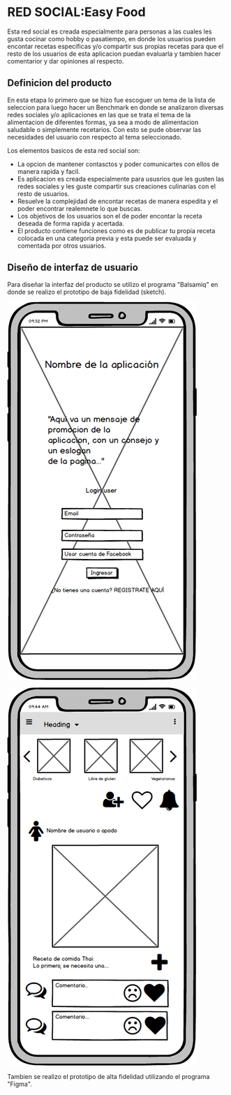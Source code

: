 # RED SOCIAL:Easy Food

Esta red social es creada especialmente para personas a las cuales les gusta cocinar como hobby o pasatiempo, en donde los usuarios pueden encontar recetas especificas y/o compartir sus propias recetas para que el resto de los usuarios de esta aplicacion puedan evaluarla y tambien hacer comentarior y dar opiniones al respecto.

## Definicion del producto

En esta etapa lo primero que se hizo fue escoguer un tema de la lista de seleccion para luego hacer un Benchmark en donde se analizaron diversas redes sociales y/o aplicaciones en las que se trata el tema de la alimentacion de diferentes formas, ya sea a modo de alimentacion saludable o simplemente recetarios. Con esto se pude observar las necesidades del usuario con respecto al tema seleccionado.

Los elementos basicos de esta red social son:
* La opcion de mantener contasctos y poder comunicartes con ellos de manera rapida y facil.
* Es aplicacion es creada especialmente para ususrios que les gusten las redes sociales y les guste compartir sus creaciones culinarias con el resto de usuarios.
* Resuelve la complejidad de encontar recetas de manera espedita y el poder encontrar realemnete lo que buscas.
* Los objetivos de los usuarios son el de poder encontar la receta deseada de forma rapida y acertada.
* El producto contiene funciones como es de publicar tu propia receta colocada en una categoria previa y esta puede ser evaluada y comentada por otros usuarios. 

## Diseño de interfaz de usuario

Para diseñar la interfaz del producto se utilizo el programa "Balsamiq" en donde se realizo el prototipo de baja fidelidad (sketch).

![replica](/src/img/Sketch-1.png)

![replica](/src/img/Sketch-2.png)

Tambien se realizo el prototipo de alta fidelidad utilizando el programa "Figma".

